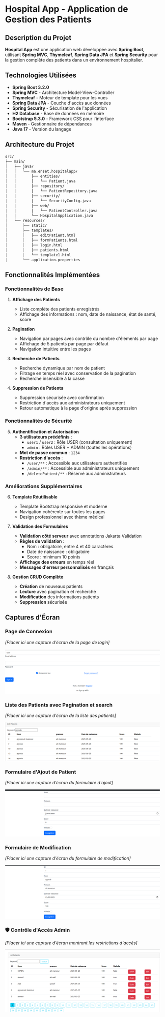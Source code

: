 # Hospital App - Application de Gestion des Patients

##  Description du Projet

**Hospital App** est une application web développée avec **Spring Boot**, utilisant **Spring MVC**, **Thymeleaf**, **Spring Data JPA** et **Spring Security** pour la gestion complète des patients dans un environnement hospitalier.

##  Technologies Utilisées

- **Spring Boot 3.2.0**
- **Spring MVC** - Architecture Model-View-Controller
- **Thymeleaf** - Moteur de template pour les vues
- **Spring Data JPA** - Couche d'accès aux données
- **Spring Security** - Sécurisation de l'application
- **H2 Database** - Base de données en mémoire
- **Bootstrap 5.3.0** - Framework CSS pour l'interface
- **Maven** - Gestionnaire de dépendances
- **Java 17** - Version du langage

##  Architecture du Projet

```
src/
├── main/
│   ├── java/
│   │   └── ma.enset.hospitalapp/
│   │       ├── entities/
│   │       │   └── Patient.java
│   │       ├── repository/
│   │       │   └── PatientRepository.java
│   │       ├── security/
│   │       │   └── SecurityConfig.java
│   │       ├── web/
│   │       │   └── PatientController.java
│   │       └── HospitalApplication.java
│   └── resources/
│       ├── static/
│       ├── templates/
│       │   ├── editPatient.html
│       │   ├── formPatients.html
│       │   ├── login.html
│       │   ├── patients.html
│       │   └── template1.html
│       └── application.properties
```

##  Fonctionnalités Implémentées

###  Fonctionnalités de Base

1. **Affichage des Patients**
   - Liste complète des patients enregistrés
   - Affichage des informations : nom, date de naissance, état de santé, score

2. **Pagination**
   - Navigation par pages avec contrôle du nombre d'éléments par page
   - Affichage de 5 patients par page par défaut
   - Navigation intuitive entre les pages

3. **Recherche de Patients**
   - Recherche dynamique par nom de patient
   - Filtrage en temps réel avec conservation de la pagination
   - Recherche insensible à la casse

4. **Suppression de Patients**
   - Suppression sécurisée avec confirmation
   - Restriction d'accès aux administrateurs uniquement
   - Retour automatique à la page d'origine après suppression

###  Fonctionnalités de Sécurité

5. **Authentification et Autorisation**
   - **3 utilisateurs prédéfinis** :
     - `user1` / `user2` : Rôle USER (consultation uniquement)
     - `admin` : Rôles USER + ADMIN (toutes les opérations)
   - **Mot de passe commun** : `1234`
   - **Restriction d'accès** :
     - `/user/**` : Accessible aux utilisateurs authentifiés
     - `/admin/**` : Accessible aux administrateurs uniquement
     - `/deletePatient/**` : Réservé aux administrateurs

###  Améliorations Supplémentaires

6. **Template Réutilisable**
   - Template Bootstrap responsive et moderne
   - Navigation cohérente sur toutes les pages
   - Design professionnel avec thème médical

7. **Validation des Formulaires**
   - **Validation côté serveur** avec annotations Jakarta Validation
   - **Règles de validation** :
     - Nom : obligatoire, entre 4 et 40 caractères
     - Date de naissance : obligatoire
     - Score : minimum 10 points
   - **Affichage des erreurs** en temps réel
   - **Messages d'erreur personnalisés** en français

8. **Gestion CRUD Complète**
   - **Création** de nouveaux patients
   - **Lecture** avec pagination et recherche
   - **Modification** des informations patients
   - **Suppression** sécurisée

##  Captures d'Écran

###  Page de Connexion
*[Placer ici une capture d'écran de la page de login]*

![Page de Login](img/login.png)

###  Liste des Patients avec Pagination et search
*[Placer ici une capture d'écran de la liste des patients]*

![Liste des Patients](img/search.png)



###  Formulaire d'Ajout de Patient
*[Placer ici une capture d'écran du formulaire d'ajout]*

![Formulaire d'Ajout](img/add.png)

### Formulaire de Modification
*[Placer ici une capture d'écran du formulaire de modification]*

![Formulaire de Modification](img/edit.png)
### 🛡️ Contrôle d'Accès Admin
*[Placer ici une capture d'écran montrant les restrictions d'accès]*

![Contrôle d'Accès](img/admin.png)

